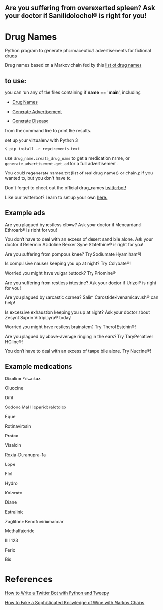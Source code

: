 ## Are you suffering from overexerted spleen? Ask your doctor if Sanilidolochol® is right for you!

# Drug Names

Python program to generate pharmaceutical advertisements for fictional drugs

Drug names based on a Markov chain fed by this [list of drug names](https://druginfo.nlm.nih.gov/drugportal/drug/names/a)

## to use:

you can run any of the files containing if __name__ == '__main__', including: 

 -  [Drug Names](https://github.com/EMCain/drug_names/blob/b6c5563945014a5cad72e37f1aee5e934c094c2f/drug_name.py)

 -  [Generate Advertisement](https://github.com/EMCain/drug_names/blob/b6c5563945014a5cad72e37f1aee5e934c094c2f/generate_advertisement.py)

 -  [Generate Disease](https://github.com/EMCain/drug_names/blob/b6c5563945014a5cad72e37f1aee5e934c094c2f/generate_disease.py)

from the command line to print the results.

set up your virtualenv with Python 3

`$ pip install -r requirements.text`

use `drug_name.create_drug_name` to get a medication name, or `generate_advertisement.get_ad` for a full advertisement.

You could regenerate names.txt (list of real drug names) or chain.p if you wanted to, but you don't have to.

Don't forget to check out the official drug_names [twitterbot!](https://twitter.com/askyrdoctorabot)

Like our twitterbot?  Learn to set up your own [here.](https://dev.to/emcain/how-to-set-up-a-twitter-bot-with-python-and-heroku-1n39)

## Example ads
Are you plagued by restless elbow? Ask your doctor if Mencardand Ethroarb® is right for you!

You don't have to deal with an excess of desert sand bile alone. Ask your doctor if Relermin Azidoline Bexxer Syne Statethine® is right for you!

Are you suffering from pompous knee? Try Sodiumate Hyamiham®!

Is compulsive nausea keeping you up at night? Try Colybate®!

Worried you might have vulgar buttock? Try Priomine®!

Are you suffering from restless intestine? Ask your doctor if Urizol® is right for you!

Are you plagued by sarcastic cornea? Salim Carostidexivenamicavush® can help!

Is excessive exhaustion keeping you up at night? Ask your doctor about Zesynt Suprin Vitripipyra® today!

Worried you might have restless brainstem? Try Therol Estchin®!

Are you plagued by above-average ringing in the ears? Try TaryPenativer HCline®!

You don't have to deal with an excess of taupe bile alone. Try Nuccine®!

## Example medications

Disaline Pricartax

Oluocine

Difil

Sodone Mal Heparideraletolex

Eque

Rotinavirosin

Pratec

Visalcin

Roxia-Duranupra-1a

Lope

Flol

Hydro

Kalorate

Diane

Estralinid

Zaglitone Benofuviriumaccar

Methalfateride

IIII 123

Ferix

Bis

# References

[How to Write a Twitter Bot with Python and Tweepy](https://dototot.com/how-to-write-a-twitter-bot-with-python-and-tweepy)

[How to Fake a Sophisticated Knowledge of Wine with Markov Chains](http://www.onthelambda.com/2014/02/20/how-to-fake-a-sophisticated-knowledge-of-wine-with-markov-chains/)
